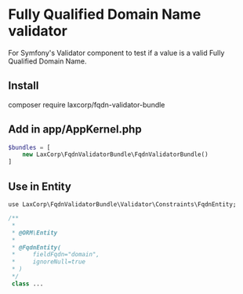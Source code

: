 # Fully Qualified Domain Name validator
For Symfony's Validator component to test if a value is a valid Fully Qualified Domain Name.

Install 
-------
composer require laxcorp/fqdn-validator-bundle

Add in app/AppKernel.php
------------------------
```php
$bundles = [
    new LaxCorp\FqdnValidatorBundle\FqdnValidatorBundle()
]
```

Use in Entity
-------------
```
use LaxCorp\FqdnValidatorBundle\Validator\Constraints\FqdnEntity;
```

```php
/**
 *
 * @ORM\Entity
 *
 * @FqdnEntity(
 *     fieldFqdn="domain",
 *     ignoreNull=true
 * )
 */
 class ...

